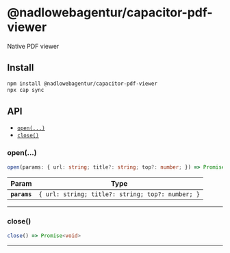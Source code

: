 # @nadlowebagentur/capacitor-pdf-viewer

Native PDF viewer

## Install

```bash
npm install @nadlowebagentur/capacitor-pdf-viewer
npx cap sync
```

## API

<docgen-index>

- [`open(...)`](#open)
- [`close()`](#close)

</docgen-index>

<docgen-api>
<!--Update the source file JSDoc comments and rerun docgen to update the docs below-->

### open(...)

```typescript
open(params: { url: string; title?: string; top?: number; }) => Promise<void>
```

| Param        | Type                                                        |
| ------------ | ----------------------------------------------------------- |
| **`params`** | <code>{ url: string; title?: string; top?: number; }</code> |

---

### close()

```typescript
close() => Promise<void>
```

---

</docgen-api>
